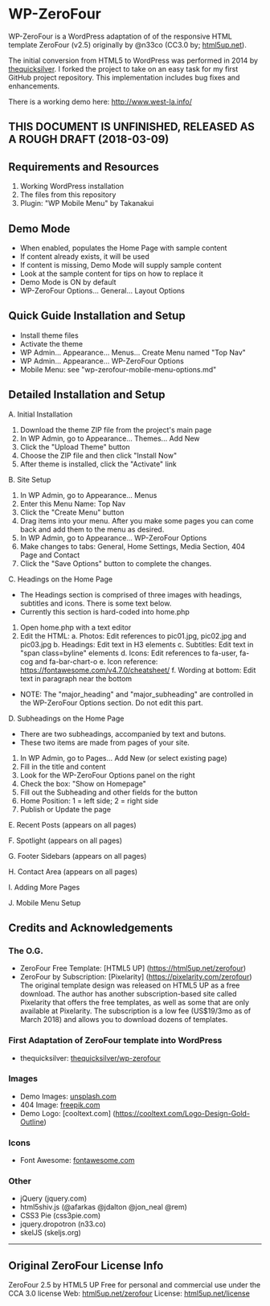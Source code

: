 # WP-ZeroFour

WP-ZeroFour is a WordPress adaptation of of the responsive HTML template ZeroFour (v2.5) originally by @n33co (CC3.0 by; [html5up.net](http://html5up.net/)).

The initial conversion from HTML5 to WordPress was performed in 2014 by [thequicksilver](https://github.com/thequicksilver/). I forked the project to take on an easy task for my first GitHub project repository. This implementation includes bug fixes and enhancements.

There is a working demo here: http://www.west-la.info/

## THIS DOCUMENT IS UNFINISHED, RELEASED AS A ROUGH DRAFT (2018-03-09)

## Requirements and Resources
1. Working WordPress installation
2. The files from this repository
3. Plugin: "WP Mobile Menu" by Takanakui 

## Demo Mode
* When enabled, populates the Home Page with sample content
* If content already exists, it will be used
* If content is missing, Demo Mode will supply sample content
* Look at the sample content for tips on how to replace it
* Demo Mode is ON by default
* WP-ZeroFour Options... General... Layout Options

## Quick Guide Installation and Setup
* Install theme files
* Activate the theme
* WP Admin... Appearance... Menus... Create Menu named "Top Nav"
* WP Admin... Appearance... WP-ZeroFour Options
* Mobile Menu: see "wp-zerofour-mobile-menu-options.md"

## Detailed Installation and Setup

A. Initial Installation
1. Download the theme ZIP file from the project's main page
2. In WP Admin, go to Appearance... Themes... Add New
3. Click the "Upload Theme" button
4. Choose the ZIP file and then click "Install Now"
5. After theme is installed, click the "Activate" link

B. Site Setup
1. In WP Admin, go to Appearance... Menus
2. Enter this Menu Name: Top Nav
3. Click the "Create Menu" button
4. Drag items into your menu. After you make some pages you can come back and add them to the menu as desired. 
5. In WP Admin, go to Appearance... WP-ZeroFour Options
6. Make changes to tabs: General, Home Settings, Media Section, 404 Page and Contact
7. Click the "Save Options" button to complete the changes.

C. Headings on the Home Page
* The Headings section is comprised of three images with headings, subtitles and icons. There is some text below.
* Currently this section is hard-coded into home.php
1. Open home.php with a text editor
2. Edit the HTML:
a. Photos: Edit references to pic01.jpg, pic02.jpg and pic03.jpg
b. Headings: Edit text in H3 elements
c. Subtitles: Edit text in "span class=byline" elements
d. Icons: Edit references to fa-user, fa-cog and fa-bar-chart-o
e. Icon reference: https://fontawesome.com/v4.7.0/cheatsheet/
f. Wording at bottom: Edit text in paragraph near the bottom
* NOTE: The "major_heading" and "major_subheading" are controlled in the WP-ZeroFour Options section. Do not edit this part.

D. Subheadings on the Home Page
* There are two subheadings, accompanied by text and butons.
* These two items are made from pages of your site.
1. In WP Admin, go to Pages... Add New (or select existing page)
2. Fill in the title and content
3. Look for the WP-ZeroFour Options panel on the right
4. Check the box: "Show on Homepage"
5. Fill out the Subheading and other fields for the button
6. Home Position: 1 = left side; 2 = right side
7. Publish or Update the page

E. Recent Posts (appears on all pages)

F. Spotlight (appears on all pages)

G. Footer Sidebars (appears on all pages)

H. Contact Area (appears on all pages)

I. Adding More Pages

J. Mobile Menu Setup
 

## Credits and Acknowledgements

### The O.G.
* ZeroFour Free Template: [HTML5 UP] (https://html5up.net/zerofour)
* ZeroFour by Subscription: [Pixelarity] (https://pixelarity.com/zerofour)
The original template design was released on HTML5 UP as a free download. The author has another subscription-based site called Pixelarity that offers the free templates, as well as some that are only available at Pixelarity. The subscription is a low fee (US$19/3mo as of March 2018) and allows you to download dozens of templates.

### First Adaptation of ZeroFour template into WordPress
* thequicksilver: [thequicksilver/wp-zerofour](https://github.com/thequicksilver/wp-zerofour)

### Images
* Demo Images: [unsplash.com](http://unsplash.com)
* 404 Image: [freepik.com](http://freepik.com)
* Demo Logo: [cooltext.com] (https://cooltext.com/Logo-Design-Gold-Outline)

### Icons
* Font Awesome: [fontawesome.com](https://fontawesome.com/)

### Other
* jQuery (jquery.com)
* html5shiv.js (@afarkas @jdalton @jon_neal @rem)
* CSS3 Pie (css3pie.com)
* jquery.dropotron (n33.co)
* skelJS (skeljs.org)

---
## Original ZeroFour License Info

ZeroFour 2.5 by HTML5 UP
Free for personal and commercial use under the CCA 3.0 license Web: [html5up.net/zerofour](http://html5up.net/zerofour)
License: [html5up.net/license](http://html5up.net/license)